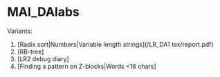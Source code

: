 # MAI_DAlabs

Variants:
1. [Radix sort|Numbers|Variable length strings](/LR_DA1 tex/report.pdf)
2. [RB-tree]
3. [LR2 debug diary]
4. [Finding a pattern on Z-blocks|Words <16 chars]
